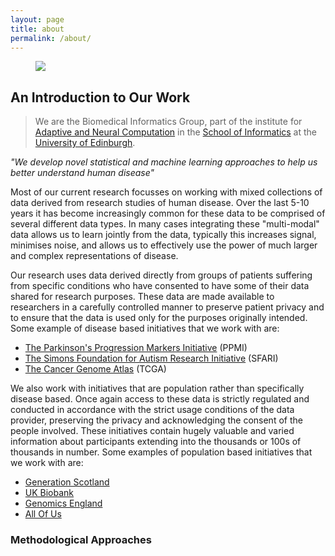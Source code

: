 ```yaml
---
layout: page
title: about
permalink: /about/
---
```


<figure>
   <img src='/assets/edinburgh/salisbury_crags.jpg' style='max-width:750px;' />
</figure>

## An Introduction to Our Work

> We are the Biomedical Informatics Group, part of the institute for [Adaptive and Neural Computation](http://web.inf.ed.ac.uk/anc) in the [School of Informatics](http://inf.ed.ac.uk) at the [University of Edinburgh](http://www.ed.ac.uk).

*"We develop novel statistical and machine learning approaches to help us better understand human disease"*

Most of our current research focusses on working with mixed collections of data derived from research studies of human disease. Over the last 5-10 years it has become increasingly common for these data to be comprised of several different data types. In many cases integrating these "multi-modal" data allows us to learn jointly from the data, typically this increases signal, minimises noise, and allows us to effectively use the power of much larger and complex representations of disease.

Our research uses data derived directly from groups of patients suffering from specific conditions who have consented to have some of their data shared for research purposes. These data are made available to researchers in a carefully controlled manner to preserve patient privacy and to ensure that the data is used only for the purposes originally intended. Some example of disease based initiatives that we work with are:

- [The Parkinson's Progression Markers Initiative](https://www.ppmi-info.org) (PPMI)
- [The Simons Foundation for Autism Research Initiative](https://www.sfari.org) (SFARI)
- [The Cancer Genome Atlas](https://www.cancer.gov/ccg/research/genome-sequencing/tcga) (TCGA)

We also work with initiatives that are population rather than specifically disease based. Once again access to these data is strictly regulated and conducted in accordance with the strict usage conditions of the data provider, preserving the privacy and acknowledging the consent of the people involved. These initiatives contain hugely valuable and varied information about participants extending into the thousands or 100s of thousands in number. Some examples of population based initiatives that we work with are:

- [Generation Scotland](https://www.ed.ac.uk/generation-scotland)
- [UK Biobank](https://www.ukbiobank.ac.uk)
- [Genomics England](https://www.genomicsengland.co.uk)
- [All Of Us](https://allofus.nih.gov)

### Methodological Approaches
